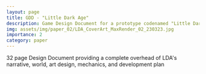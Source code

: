 ```yaml
---
layout: page
title: GDD - "Little Dark Age"
description: Game Design Document for a prototype codenamed "Little Dark Age"
img: assets/img/paper_02/LDA_CoverArt_MaxRender_02_230323.jpg
importance: 2
category: paper
---
```


32 page Design Document providing a complete overhead of LDA's narrative, world, art design, mechanics, and development plan

<object data="{{ site.url }}{{ site.baseurl }}/assets/pdf/gdd_littledarkage.pdf" width="800" height="500" type='application/pdf'></object>



